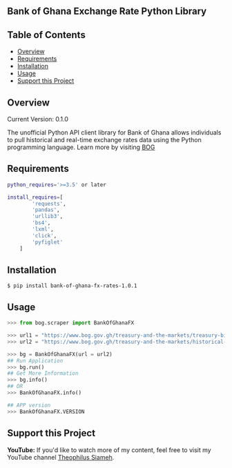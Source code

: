 ## Bank of Ghana Exchange Rate Python Library

## Table of Contents

- [Overview](#overview)
- [Requirements](#requirements)
- [Installation](#installation)
- [Usage](#usage)
- [Support this Project](#support-these-projects)

## Overview
Current Version: 0.1.0

The unofficial Python API client library for Bank of Ghana allows individuals to pull historical and real-time exchange 
rates data using the Python programming language. 
Learn more by visiting [BOG](https://www.bog.gov.gh/treasury-and-the-markets/historical-interbank-fx-rates/)

## Requirements
```bash
python_requires='>=3.5' or later

install_requires=[
        'requests',
        'pandas',
        'urllib3',
        'bs4',
        'lxml',
        'click',
        'pyfiglet'
    ]
```
## Installation
```shell
$ pip install bank-of-ghana-fx-rates-1.0.1
```

## Usage
```python
>>> from bog.scraper import BankOfGhanaFX

>>> url1 = "https://www.bog.gov.gh/treasury-and-the-markets/treasury-bill-rates/"
>>> url2 = "https://www.bog.gov.gh/treasury-and-the-markets/historical-interbank-fx-rates/"

>>> bg = BankOfGhanaFX(url = url2)
## Run Application
>>> bg.run()
## Get More Information
>>> bg.info()
## OR
>>> BankOfGhanaFX.info()

## APP version
>>> BankOfGhanaFX.VERSION

```

## Support this Project
**YouTube:**
If you'd like to watch more of my content, feel free to visit my YouTube channel [Theophilus Siameh](https://www.youtube.com/channel/UC5tr3-suPn_Y6E9uDxRyKOA).


